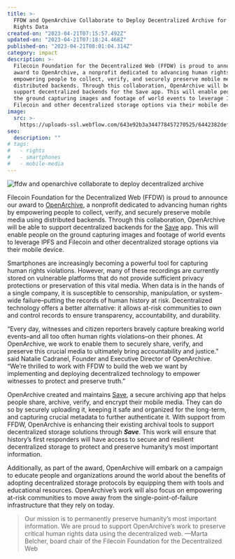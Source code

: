 ```yaml
---
title: >-
  FFDW and OpenArchive Collaborate to Deploy Decentralized Archive for Human
  Rights Data
created-on: "2023-04-21T07:15:57.492Z"
updated-on: "2023-04-21T07:18:24.468Z"
published-on: "2023-04-21T08:01:04.314Z"
category: impact
description: >-
  Filecoin Foundation for the Decentralized Web (FFDW) is proud to announce our
  award to OpenArchive, a nonprofit dedicated to advancing human rights by
  empowering people to collect, verify, and securely preserve mobile media using
  distributed backends. Through this collaboration, OpenArchive will be able to
  support decentralized backends for the Save app. This will enable people on
  the ground capturing images and footage of world events to leverage IPFS and
  Filecoin and other decentralized storage options via their mobile device.
image:
  src: >-
    https://uploads-ssl.webflow.com/643e92b3a344778457270525/6442382def619d14d6b54705_openarchive.png
seo:
  description: ""
# tags:
#   - rights
#   - smartphones
#   - mobile-media
---
```


![ffdw and openarchive collaborate to deploy decentralized archive](https://uploads-ssl.webflow.com/643e92b3a344778457270525/643e98c1be93f295c8a42d6c_ffdw-and-openarchive-collaborate-to-deploy-decentralized-archive-for-human-rights-data.png)

Filecoin Foundation for the Decentralized Web (FFDW) is proud to announce our award to [OpenArchive](https://open-archive.org/), a nonprofit dedicated to advancing human rights by empowering people to collect, verify, and securely preserve mobile media using distributed backends. Through this collaboration, OpenArchive will be able to support decentralized backends for the [Save](https://open-archive.org/Save-Launch/) app. This will enable people on the ground capturing images and footage of world events to leverage IPFS and Filecoin and other decentralized storage options via their mobile device.

Smartphones are increasingly becoming a powerful tool for capturing human rights violations. However, many of these recordings are currently stored on vulnerable platforms that do not provide sufficient privacy protections or preservation of this vital media. When data is in the hands of a single company, it is susceptible to censorship, manipulation, or system-wide failure–putting the records of human history at risk. Decentralized technology offers a better alternative: it allows at-risk communities to own and control records to ensure transparency, accountability, and durability.

“Every day, witnesses and citizen reporters bravely capture breaking world events–and all too often human rights violations–on their phones. At OpenArchive, we work to enable them to securely share, verify, and preserve this crucial media to ultimately bring accountability and justice.” said Natalie Cadranel, Founder and Executive Director of OpenArchive. “We’re thrilled to work with FFDW to build the web we want by implementing and deploying decentralized technology to empower witnesses to protect and preserve truth.”

OpenArchive created and maintains [Save](https://open-archive.org/Save-Launch/), a secure archiving app that helps people share, archive, verify, and encrypt their mobile media. They can do so by securely uploading it, keeping it safe and organized for the long-term, and capturing crucial metadata to further authenticate it. With support from FFDW, OpenArchive is enhancing their existing archival tools to support decentralized storage solutions through _**Save**_. This work will ensure that history’s first responders will have access to secure and resilient decentralized storage to protect and preserve humanity’s most important information.

Additionally, as part of the award, OpenArchive will embark on a campaign to educate people and organizations around the world about the benefits of adopting decentralized storage protocols by equipping them with tools and educational resources. OpenArchive’s work will also focus on empowering at-risk communities to move away from the single-point-of-failure infrastructure that they rely on today.

> Our mission is to permanently preserve humanity’s most important information. We are proud to support OpenArchive’s work to preserve critical human rights data using the decentralized web. —Marta Belcher, board chair of the Filecoin Foundation for the Decentralized Web
